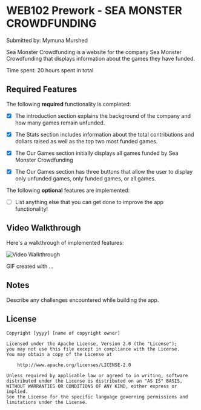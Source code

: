 # WEB102 Prework - SEA MONSTER CROWDFUNDING

Submitted by: Mymuna Murshed

Sea Monster Crowdfunding is a website for the company Sea Monster Crowdfunding that displays information about the games they have funded.

Time spent: 20 hours spent in total

## Required Features

The following **required** functionality is completed:

* [X] The introduction section explains the background of the company and how many games remain unfunded.
    
* [X] The Stats section includes information about the total contributions and dollars raised as well as the top two most funded games.
      
* [X] The Our Games section initially displays all games funded by Sea Monster Crowdfunding
      
* [X] The Our Games section has three buttons that allow the user to display only unfunded games, only funded games, or all games.

The following **optional** features are implemented:

* [ ] List anything else that you can get done to improve the app functionality!

## Video Walkthrough

Here's a walkthrough of implemented features:

<img src=" https://media.giphy.com/media/v1.Y2lkPTc5MGI3NjExaW15cHNrbW44dXlrcGM0czhjMTFxeWhudzE3N2NhMXNjcnYwczd4ZyZlcD12MV9pbnRlcm5hbF9naWZfYnlfaWQmY3Q9Zw/6L83OgezcBIAmlzMzH/giphy.gif" title='Video Walkthrough' width='' alt='Video Walkthrough' />

<!-- Replace this with whatever GIF tool you used! -->
GIF created with ...  



## Notes

Describe any challenges encountered while building the app.

## License

    Copyright [yyyy] [name of copyright owner]

    Licensed under the Apache License, Version 2.0 (the "License");
    you may not use this file except in compliance with the License.
    You may obtain a copy of the License at

        http://www.apache.org/licenses/LICENSE-2.0

    Unless required by applicable law or agreed to in writing, software
    distributed under the License is distributed on an "AS IS" BASIS,
    WITHOUT WARRANTIES OR CONDITIONS OF ANY KIND, either express or implied.
    See the License for the specific language governing permissions and
    limitations under the License.
